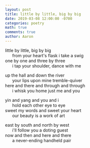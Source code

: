 ```yaml
---
layout: post
title: little by little, big by big
date: 2019-03-08 12:00:00 -0700
categories: poetry 
math: true
comments: true
author: Aaron
---
```



little by little, big by big  
&nbsp;&nbsp;&nbsp;&nbsp;&nbsp;&nbsp;from your heart's flask i take a swig  
one by one and three by three  
&nbsp;&nbsp;&nbsp;&nbsp;&nbsp;&nbsp;i tap your shoulder, dance with me  

up the hall and down the river  
&nbsp;&nbsp;&nbsp;&nbsp;&nbsp;&nbsp;your lips upon mine tremble-quiver  
here and there and through and through  
&nbsp;&nbsp;&nbsp;&nbsp;&nbsp;&nbsp;i whisk you home just me and you  

yin and yang and you and i  
&nbsp;&nbsp;&nbsp;&nbsp;&nbsp;&nbsp;hold each other eye to eye  
sweet my words and sweet your heart  
&nbsp;&nbsp;&nbsp;&nbsp;&nbsp;&nbsp;our beauty is a work of art  

east by south and north by west  
&nbsp;&nbsp;&nbsp;&nbsp;&nbsp;&nbsp;i'll follow you a doting guest  
now and then and here and there  
&nbsp;&nbsp;&nbsp;&nbsp;&nbsp;&nbsp;a never-ending handheld pair  
